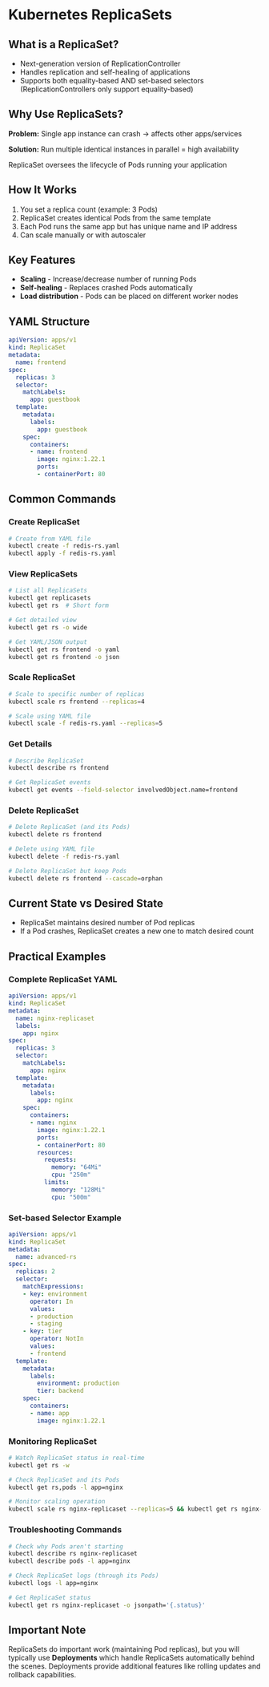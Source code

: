 # Kubernetes ReplicaSets

## What is a ReplicaSet?

- Next-generation version of ReplicationController
- Handles replication and self-healing of applications
- Supports both equality-based AND set-based selectors (ReplicationControllers only support equality-based)

## Why Use ReplicaSets?

**Problem:** Single app instance can crash → affects other apps/services

**Solution:** Run multiple identical instances in parallel = high availability

ReplicaSet oversees the lifecycle of Pods running your application

## How It Works

1. You set a replica count (example: 3 Pods)
2. ReplicaSet creates identical Pods from the same template
3. Each Pod runs the same app but has unique name and IP address
4. Can scale manually or with autoscaler

## Key Features

- **Scaling** - Increase/decrease number of running Pods
- **Self-healing** - Replaces crashed Pods automatically
- **Load distribution** - Pods can be placed on different worker nodes

## YAML Structure
```yaml
apiVersion: apps/v1
kind: ReplicaSet
metadata:
  name: frontend
spec:
  replicas: 3
  selector:
    matchLabels:
      app: guestbook
  template:
    metadata:
      labels:
        app: guestbook
    spec:
      containers:
      - name: frontend
        image: nginx:1.22.1
        ports:
        - containerPort: 80
```

## Common Commands

### Create ReplicaSet
```bash
# Create from YAML file
kubectl create -f redis-rs.yaml
kubectl apply -f redis-rs.yaml
```

### View ReplicaSets
```bash
# List all ReplicaSets
kubectl get replicasets
kubectl get rs  # Short form

# Get detailed view
kubectl get rs -o wide

# Get YAML/JSON output
kubectl get rs frontend -o yaml
kubectl get rs frontend -o json
```

### Scale ReplicaSet
```bash
# Scale to specific number of replicas
kubectl scale rs frontend --replicas=4

# Scale using YAML file
kubectl scale -f redis-rs.yaml --replicas=5
```

### Get Details
```bash
# Describe ReplicaSet
kubectl describe rs frontend

# Get ReplicaSet events
kubectl get events --field-selector involvedObject.name=frontend
```

### Delete ReplicaSet
```bash
# Delete ReplicaSet (and its Pods)
kubectl delete rs frontend

# Delete using YAML file
kubectl delete -f redis-rs.yaml

# Delete ReplicaSet but keep Pods
kubectl delete rs frontend --cascade=orphan
```

## Current State vs Desired State

- ReplicaSet maintains desired number of Pod replicas
- If a Pod crashes, ReplicaSet creates a new one to match desired count

## Practical Examples

### Complete ReplicaSet YAML
```yaml
apiVersion: apps/v1
kind: ReplicaSet
metadata:
  name: nginx-replicaset
  labels:
    app: nginx
spec:
  replicas: 3
  selector:
    matchLabels:
      app: nginx
  template:
    metadata:
      labels:
        app: nginx
    spec:
      containers:
      - name: nginx
        image: nginx:1.22.1
        ports:
        - containerPort: 80
        resources:
          requests:
            memory: "64Mi"
            cpu: "250m"
          limits:
            memory: "128Mi"
            cpu: "500m"
```

### Set-based Selector Example
```yaml
apiVersion: apps/v1
kind: ReplicaSet
metadata:
  name: advanced-rs
spec:
  replicas: 2
  selector:
    matchExpressions:
    - key: environment
      operator: In
      values:
      - production
      - staging
    - key: tier
      operator: NotIn
      values:
      - frontend
  template:
    metadata:
      labels:
        environment: production
        tier: backend
    spec:
      containers:
      - name: app
        image: nginx:1.22.1
```

### Monitoring ReplicaSet
```bash
# Watch ReplicaSet status in real-time
kubectl get rs -w

# Check ReplicaSet and its Pods
kubectl get rs,pods -l app=nginx

# Monitor scaling operation
kubectl scale rs nginx-replicaset --replicas=5 && kubectl get rs nginx-replicaset -w
```

### Troubleshooting Commands
```bash
# Check why Pods aren't starting
kubectl describe rs nginx-replicaset
kubectl describe pods -l app=nginx

# Check ReplicaSet logs (through its Pods)
kubectl logs -l app=nginx

# Get ReplicaSet status
kubectl get rs nginx-replicaset -o jsonpath='{.status}'
```

## Important Note

ReplicaSets do important work (maintaining Pod replicas), but you will typically use **Deployments** which handle ReplicaSets automatically behind the scenes. Deployments provide additional features like rolling updates and rollback capabilities.